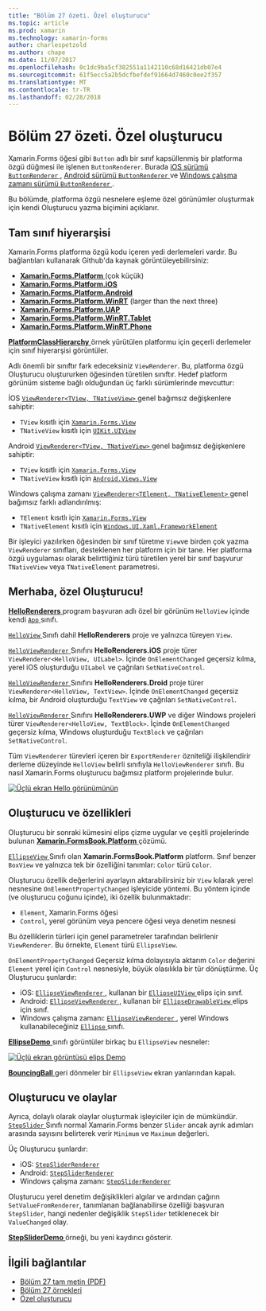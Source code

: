 ```yaml
---
title: "Bölüm 27 özeti. Özel oluşturucu"
ms.topic: article
ms.prod: xamarin
ms.technology: xamarin-forms
author: charlespetzold
ms.author: chape
ms.date: 11/07/2017
ms.openlocfilehash: 0c1dc9ba5cf382551a1142110c68d16421db07e4
ms.sourcegitcommit: 61f5ecc5a2b5dcfbefdef91664d7460c0ee2f357
ms.translationtype: MT
ms.contentlocale: tr-TR
ms.lasthandoff: 02/28/2018
---
```

# <a name="summary-of-chapter-27-custom-renderers"></a>Bölüm 27 özeti. Özel oluşturucu

Xamarin.Forms öğesi gibi `Button` adlı bir sınıf kapsüllenmiş bir platforma özgü düğmesi ile işlenen `ButtonRenderer`.  Burada [iOS sürümü `ButtonRenderer` ](https://github.com/xamarin/Xamarin.Forms/blob/master/Xamarin.Forms.Platform.iOS/Renderers/ButtonRenderer.cs), [Android sürümü `ButtonRenderer` ](https://github.com/xamarin/Xamarin.Forms/blob/master/Xamarin.Forms.Platform.Android/Renderers/ButtonRenderer.cs)ve [Windows çalışma zamanı sürümü `ButtonRenderer` ](https://github.com/xamarin/Xamarin.Forms/blob/master/Xamarin.Forms.Platform.WinRT/ButtonRenderer.cs).

Bu bölümde, platforma özgü nesnelere eşleme özel görünümler oluşturmak için kendi Oluşturucu yazma biçimini açıklanır.

## <a name="the-complete-class-hierarchy"></a>Tam sınıf hiyerarşisi

Xamarin.Forms platforma özgü kodu içeren yedi derlemeleri vardır.
Bu bağlantıları kullanarak Github'da kaynak görüntüleyebilirsiniz:

- [**Xamarin.Forms.Platform** ](https://github.com/xamarin/Xamarin.Forms/tree/master/Xamarin.Forms.Platform) (çok küçük)
- [**Xamarin.Forms.Platform.iOS**](https://github.com/xamarin/Xamarin.Forms/tree/master/Xamarin.Forms.Platform.iOS)
- [**Xamarin.Forms.Platform.Android**](https://github.com/xamarin/Xamarin.Forms/tree/master/Xamarin.Forms.Platform.Android)
- [**Xamarin.Forms.Platform.WinRT**](https://github.com/xamarin/Xamarin.Forms/tree/master/Xamarin.Forms.Platform.WinRT) (larger than the next three)
- [**Xamarin.Forms.Platform.UAP**](https://github.com/xamarin/Xamarin.Forms/tree/master/Xamarin.Forms.Platform.UAP)
- [**Xamarin.Forms.Platform.WinRT.Tablet**](https://github.com/xamarin/Xamarin.Forms/tree/master/Xamarin.Forms.Platform.WinRT.Tablet)
- [**Xamarin.Forms.Platform.WinRT.Phone**](https://github.com/xamarin/Xamarin.Forms/tree/master/Xamarin.Forms.Platform.WinRT.Phone)

[ **PlatformClassHierarchy** ](https://github.com/xamarin/xamarin-forms-book-samples/tree/master/Chapter27/PlatformClassHierarchy) örnek yürütülen platformu için geçerli derlemeler için sınıf hiyerarşisi görüntüler.

Adlı önemli bir sınıftır fark edeceksiniz `ViewRenderer`. Bu, platforma özgü Oluşturucu oluştururken öğesinden türetilen sınıftır. Hedef platform görünüm sisteme bağlı olduğundan üç farklı sürümlerinde mevcuttur:

İOS [ `ViewRenderer<TView, TNativeView>` ](https://github.com/xamarin/Xamarin.Forms/blob/master/Xamarin.Forms.Platform.iOS/ViewRenderer.cs#L26) genel bağımsız değişkenlere sahiptir:

- `TView` kısıtlı için [`Xamarin.Forms.View`](https://developer.xamarin.com/api/type/Xamarin.Forms.View/)
- `TNativeView` kısıtlı için [`UIKit.UIView`](https://developer.xamarin.com/api/type/UIKit.UIView/)

Android [ `ViewRenderer<TView, TNativeView>` ](https://github.com/xamarin/Xamarin.Forms/blob/master/Xamarin.Forms.Platform.Android/ViewRenderer.cs#L14) genel bağımsız değişkenlere sahiptir:

- `TView` kısıtlı için [`Xamarin.Forms.View`](https://developer.xamarin.com/api/type/Xamarin.Forms.View/)
- `TNativeView` kısıtlı için [`Android.Views.View`](https://developer.xamarin.com/api/type/Android.Views.View/)

Windows çalışma zamanı [ `ViewRenderer<TElement, TNativeElement>` ](https://github.com/xamarin/Xamarin.Forms/blob/master/Xamarin.Forms.Platform.WinRT/ViewRenderer.cs#L12) genel bağımsız farklı adlandırılmış:

- `TElement` kısıtlı için [`Xamarin.Forms.View`](https://developer.xamarin.com/api/type/Xamarin.Forms.View/)
- `TNativeElement` kısıtlı için [`Windows.UI.Xaml.FrameworkElement`](https://msdn.microsoft.com/library/windows/apps/windows.ui.xaml.frameworkelement.aspx)

Bir işleyici yazılırken öğesinden bir sınıf türetme `View`ve birden çok yazma `ViewRenderer` sınıfları, desteklenen her platform için bir tane. Her platforma özgü uygulaması olarak belirttiğiniz türü türetilen yerel bir sınıf başvurur `TNativeView` veya `TNativeElement` parametresi.

## <a name="hello-custom-renderers"></a>Merhaba, özel Oluşturucu!

[ **HelloRenderers** ](https://github.com/xamarin/xamarin-forms-book-samples/tree/master/Chapter27/HelloRenderers) program başvuran adlı özel bir görünüm `HelloView` içinde kendi [ `App` ](https://github.com/xamarin/xamarin-forms-book-samples/blob/master/Chapter27/HelloRenderers/HelloRenderers/HelloRenderers/App.cs) sınıfı.

[ `HelloView` ](https://github.com/xamarin/xamarin-forms-book-samples/blob/master/Chapter27/HelloRenderers/HelloRenderers/HelloRenderers/HelloView.cs) Sınıfı dahil **HelloRenderers** proje ve yalnızca türeyen `View`.

[ `HelloViewRenderer` ](https://github.com/xamarin/xamarin-forms-book-samples/blob/master/Chapter27/HelloRenderers/HelloRenderers/HelloRenderers.iOS/HelloViewRenderer.cs) Sınıfını **HelloRenderers.iOS** proje türer `ViewRenderer<HelloView, UILabel>`. İçinde `OnElementChanged` geçersiz kılma, yerel iOS oluşturduğu `UILabel` ve çağrıları `SetNativeControl`.

[ `HelloViewRenderer` ](https://github.com/xamarin/xamarin-forms-book-samples/blob/master/Chapter27/HelloRenderers/HelloRenderers/HelloRenderers.Droid/HelloViewRenderer.cs) Sınıfını **HelloRenderers.Droid** proje türer `ViewRenderer<HelloView, TextView>`. İçinde `OnElementChanged` geçersiz kılma, bir Android oluşturduğu `TextView` ve çağrıları `SetNativeControl`.

[ `HelloViewRenderer` ](https://github.com/xamarin/xamarin-forms-book-samples/blob/master/Chapter27/HelloRenderers/HelloRenderers/HelloRenderers.UWP/HelloViewRenderer.cs) Sınıfını **HelloRenderers.UWP** ve diğer Windows projeleri türer `ViewRenderer<HelloView, TextBlock>`. İçinde `OnElementChanged` geçersiz kılma, Windows oluşturduğu `TextBlock` ve çağrıları `SetNativeControl`.

Tüm `ViewRenderer` türevleri içeren bir `ExportRenderer` özniteliği ilişkilendirir derleme düzeyinde `HelloView` belirli sınıfıyla `HelloViewRenderer` sınıfı. Bu nasıl Xamarin.Forms oluşturucu bağımsız platform projelerinde bulur.

[![Üçlü ekran Hello görünümünün](images/ch27fg02-small.png "özel Oluşturucu")](images/ch27fg02-large.png "özel Oluşturucu")

## <a name="renderers-and-properties"></a>Oluşturucu ve özellikleri

Oluşturucu bir sonraki kümesini elips çizme uygular ve çeşitli projelerinde bulunan [ **Xamarin.FormsBook.Platform** ](https://github.com/xamarin/xamarin-forms-book-samples/tree/master/Libraries/Xamarin.FormsBook.Platform) çözümü.

[ `EllipseView` ](https://github.com/xamarin/xamarin-forms-book-samples/blob/master/Libraries/Xamarin.FormsBook.Platform/Xamarin.FormsBook.Platform/EllipseView.cs) Sınıfı olan **Xamarin.FormsBook.Platform** platform. Sınıf benzer `BoxView` ve yalnızca tek bir özelliğini tanımlar: `Color` türü `Color`.

Oluşturucu özellik değerlerini ayarlayın aktarabilirsiniz bir `View` kılarak yerel nesnesine `OnElementPropertyChanged` işleyicide yöntemi. Bu yöntem içinde (ve oluşturucu çoğunu içinde), iki özellik bulunmaktadır:

- `Element`, Xamarin.Forms öğesi
- `Control`, yerel görünüm veya pencere öğesi veya denetim nesnesi

Bu özelliklerin türleri için genel parametreler tarafından belirlenir `ViewRenderer`. Bu örnekte, `Element` türü `EllipseView`.

`OnElementPropertyChanged` Geçersiz kılma dolayısıyla aktarım `Color` değerini `Element` yerel için `Control` nesnesiyle, büyük olasılıkla bir tür dönüştürme. Üç Oluşturucu şunlardır:

- iOS: [ `EllipseViewRenderer` ](https://github.com/xamarin/xamarin-forms-book-samples/blob/master/Libraries/Xamarin.FormsBook.Platform/Xamarin.FormsBook.Platform.iOS/EllipseViewRenderer.cs), kullanan bir [ `EllipseUIView` ](https://github.com/xamarin/xamarin-forms-book-samples/blob/master/Libraries/Xamarin.FormsBook.Platform/Xamarin.FormsBook.Platform.iOS/EllipseUIView.cs) elips için sınıf.
- Android: [ `EllipseViewRenderer` ](https://github.com/xamarin/xamarin-forms-book-samples/blob/master/Libraries/Xamarin.FormsBook.Platform/Xamarin.FormsBook.Platform.Android/EllipseViewRenderer.cs), kullanan bir [ `EllipseDrawableView` ](https://github.com/xamarin/xamarin-forms-book-samples/blob/master/Libraries/Xamarin.FormsBook.Platform/Xamarin.FormsBook.Platform.Android/EllipseDrawableView.cs) elips için sınıf.
- Windows çalışma zamanı: [ `EllipseViewRenderer` ](https://github.com/xamarin/xamarin-forms-book-samples/blob/master/Libraries/Xamarin.FormsBook.Platform/Xamarin.FormsBook.Platform.WinRT/EllipseViewRenderer.cs), yerel Windows kullanabileceğiniz [ `Ellipse` ](https://msdn.microsoft.com/library/windows/apps/windows.ui.xaml.shapes.ellipse.aspx) sınıfı.

[ **EllipseDemo** ](https://github.com/xamarin/xamarin-forms-book-samples/tree/master/Chapter27/EllipseDemo) sınıfı görüntüler birkaç bu `EllipseView` nesneler:

[![Üçlü ekran görüntüsü elips Demo](images/ch27fg03-small.png "EllipseView özel Oluşturucu")](images/ch27fg03-large.png "EllipseView özel Oluşturucu")

[ **BouncingBall** ](https://github.com/xamarin/xamarin-forms-book-samples/tree/master/Chapter27/BouncingBall) geri dönmeler bir `EllipseView` ekran yanlarından kapalı.

## <a name="renderers-and-events"></a>Oluşturucu ve olaylar

Ayrıca, dolaylı olarak olaylar oluşturmak işleyiciler için de mümkündür. [ `StepSlider` ](https://github.com/xamarin/xamarin-forms-book-samples/blob/master/Libraries/Xamarin.FormsBook.Platform/Xamarin.FormsBook.Platform/StepSlider.cs) Sınıfı normal Xamarin.Forms benzer `Slider` ancak ayrık adımları arasında sayısını belirterek verir `Minimum` ve `Maximum` değerleri.

Üç Oluşturucu şunlardır:

- iOS: [`StepSliderRenderer`](https://github.com/xamarin/xamarin-forms-book-samples/blob/master/Libraries/Xamarin.FormsBook.Platform/Xamarin.FormsBook.Platform.iOS/StepSliderRenderer.cs)
- Android: [`StepSliderRenderer`](https://github.com/xamarin/xamarin-forms-book-samples/blob/master/Libraries/Xamarin.FormsBook.Platform/Xamarin.FormsBook.Platform.Android/StepSliderRenderer.cs)
- Windows çalışma zamanı: [`StepSliderRenderer`](https://github.com/xamarin/xamarin-forms-book-samples/blob/master/Libraries/Xamarin.FormsBook.Platform/Xamarin.FormsBook.Platform.WinRT/StepSliderRenderer.cs)

Oluşturucu yerel denetim değişiklikleri algılar ve ardından çağırın `SetValueFromRenderer`, tanımlanan bağlanabilirse özelliği başvuran `StepSlider`, hangi nedenler değişiklik `StepSlider` tetiklenecek bir `ValueChanged` olay.

[ **StepSliderDemo** ](https://github.com/xamarin/xamarin-forms-book-samples/tree/master/Chapter27/StepSliderDemo) örneği, bu yeni kaydırıcı gösterir.



## <a name="related-links"></a>İlgili bağlantılar

- [Bölüm 27 tam metin (PDF)](https://download.xamarin.com/developer/xamarin-forms-book/XamarinFormsBook-Ch27-Apr2016.pdf)
- [Bölüm 27 örnekleri](https://github.com/xamarin/xamarin-forms-book-samples/tree/master/Chapter27)
- [Özel oluşturucu](~/xamarin-forms/app-fundamentals/custom-renderer/index.md)
